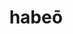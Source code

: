 ---
title: habeō
meaning: to have, hold
ch: [ten, f1, f, ss, ss2]
pos: verb
inf: habēre
secondppstem: hab
infend: ēre
conjugation: second
sixms: H
---